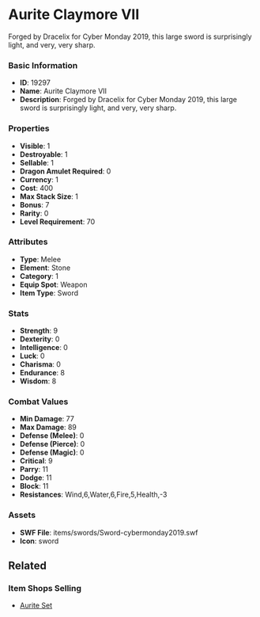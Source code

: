 # Aurite Claymore VII

Forged by Dracelix for Cyber Monday 2019, this large sword is surprisingly light, and very, very sharp.

### Basic Information

- **ID**: 19297
- **Name**: Aurite Claymore VII
- **Description**: Forged by Dracelix for Cyber Monday 2019, this large sword is surprisingly light, and very, very sharp.

### Properties

- **Visible**: 1
- **Destroyable**: 1
- **Sellable**: 1
- **Dragon Amulet Required**: 0
- **Currency**: 1
- **Cost**: 400
- **Max Stack Size**: 1
- **Bonus**: 7
- **Rarity**: 0
- **Level Requirement**: 70

### Attributes

- **Type**: Melee
- **Element**: Stone
- **Category**: 1
- **Equip Spot**: Weapon
- **Item Type**: Sword

### Stats

- **Strength**: 9
- **Dexterity**: 0
- **Intelligence**: 0
- **Luck**: 0
- **Charisma**: 0
- **Endurance**: 8
- **Wisdom**: 8

### Combat Values

- **Min Damage**: 77
- **Max Damage**: 89
- **Defense (Melee)**: 0
- **Defense (Pierce)**: 0
- **Defense (Magic)**: 0
- **Critical**: 9
- **Parry**: 11
- **Dodge**: 11
- **Block**: 11
- **Resistances**: Wind,6,Water,6,Fire,5,Health,-3

### Assets

- **SWF File**: items/swords/Sword-cybermonday2019.swf
- **Icon**: sword

## Related

### Item Shops Selling

- [Aurite Set](../item-shops/649-aurite-set.md)

